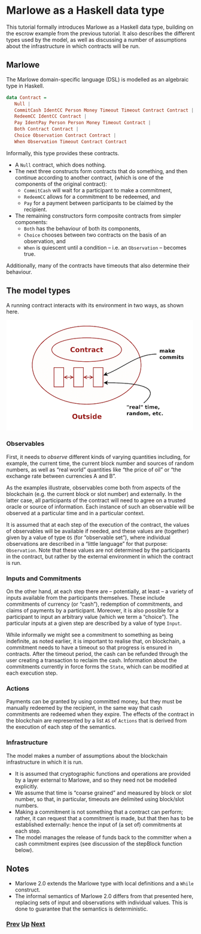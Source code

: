 # Marlowe as a Haskell data type

This tutorial formally introduces Marlowe as a Haskell data type, building on the escrow example from the previous tutorial. It also describes the different types used by the model, as well as discussing a number of assumptions about the infrastructure in which contracts will be run.

## Marlowe

The Marlowe domain-specific language (DSL) is modelled as an algebraic type in Haskell. 

```haskell
data Contract =
   Null |
   CommitCash IdentCC Person Money Timeout Timeout Contract Contract |
   RedeemCC IdentCC Contract |
   Pay IdentPay Person Person Money Timeout Contract |
   Both Contract Contract |
   Choice Observation Contract Contract |
   When Observation Timeout Contract Contract
```

Informally, this type provides these contracts.
- A `Null` contract, which does nothing. 
- The next three constructs form contracts that do something, and then continue according to another contract, (which is one of the components of the original contract):
    - `CommitCash` will wait for a participant to make a commitment, 
    - `RedeemCC` allows for a commitment to be redeemed, and 
    - `Pay` for a payment between participants to be claimed by the recipient.
- The remaining constructors form composite contracts from simpler components: 
  - `Both` has the behaviour of both its components, 
  - `Choice` chooses between two contracts on the basis of an observation, and 
  - `When` is quiescent until a condition – i.e. an `Observation` – becomes true.

Additionally, many of the contracts have timeouts that also determine their behaviour. 


## The model types

A running contract interacts with its environment in two ways, as shown here.

![Environment](./pix/context.png)

### Observables 

First, it  needs to _observe_ different kinds of varying quantities including, for example, the current time, the current block number and sources of random numbers, as well as “real world” quantities like “the price of oil” or “the exchange rate between currencies A and B”. 

As the examples illustrate, observables come both from aspects of the blockchain (e.g. the current block or slot number) and externally. In the latter case, all participants of the contract will need to agree on a trusted oracle or source of information. Each instance of such an observable will be observed at a particular time and in a particular context. 

<!--We assume that the system infrastructure ensures that these values are recorded on the blockchain to allow the computation to be repeated for verification purposes.
-->
It is assumed that at each step of the execution of the contract, the values of observables will be available if needed, and these values are (together) given by a value of type `OS` (for “observable set”), where individual observations are described in a “little language” for that purpose: `Observation`. Note that these values are not determined by the participants in the contract, but rather by the external environment in which the contract is run.

### Inputs and Commitments 

On the other hand, at each step there are – potentially, at least – a variety of inputs available from the participants themselves. These include commitments of currency (or “cash”), redemption of commitments, and claims of payments by a participant. Moreover, it is also possible for a participant to input an arbitrary value (which we term a “choice”). The particular inputs at a given step are described by a value of type `Input`.

While informally we might see a commitment to something as being indefinite, as noted earlier, it is important to realise that, on blockchain, a commitment needs to have a timeout so that progress is ensured in contracts. After the timeout period, the cash can be refunded through the user creating a transaction to reclaim the cash. Information about the commitments currently in force forms the `State`, which can be modified at each execution step.

### Actions 

Payments can be granted by using committed money, but they must be manually redeemed by the recipient, in the same way that cash commitments are redeemed when they expire. The effects of the contract in the blockchain are represented by a list `AS` of `Actions` that is derived from the execution of each step of the semantics.

### Infrastructure 

The model makes a number of assumptions about the blockchain infrastructure in which it is run.
- It is assumed that cryptographic functions and operations are provided by a layer external to Marlowe, and so they need not be modelled explicitly.
- We assume that time is “coarse grained” and measured by block or slot number, so that, in particular, timeouts are delimited using block/slot numbers.
- Making a commitment is not something that a contract can perform; rather, it can request that a commitment is made, but that then has to be established externally: hence the input of (a set of) commitments at each step.
- The model manages the release of funds back to the committer when a cash commitment expires (see discussion of the stepBlock function below).
 
## Notes

- Marlowe 2.0 extends the Marlowe type with local definitions and a `While` construct.
- The informal semantics of Marlowe 2.0 differs from that presented here, replacing sets of input and observations with individual values. This is done to guarantee that the semantics is deterministic.

### [Prev](./escrow-ex.md) [Up](./README.md) [Next](./marlowe-semantics.md)